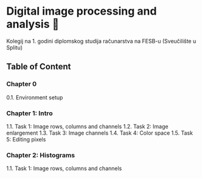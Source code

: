 # Digital image processing and analysis 🌆
Kolegij na 1. godini diplomskog studija računarstva na FESB-u (Sveučilište u Splitu)


## Table of Content
### Chapter 0
0.1. Environment setup

### Chapter 1: Intro
1.1. Task 1: Image rows, columns and channels
1.2. Task 2: Image enlargement
1.3. Task 3: Image channels
1.4. Task 4: Color space
1.5. Task 5: Editing pixels

### Chapter 2: Histograms
1.1. Task 1: Image rows, columns and channels